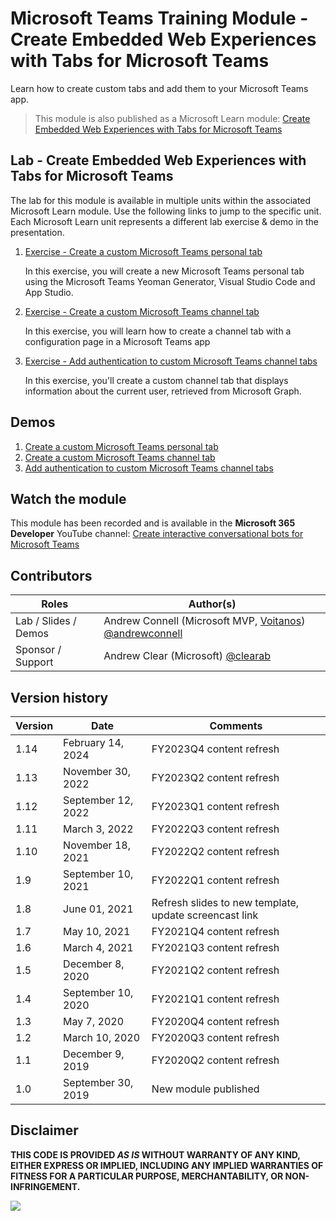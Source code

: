 # Microsoft Teams Training Module - Create Embedded Web Experiences with Tabs for Microsoft Teams

Learn how to create custom tabs and add them to your Microsoft Teams app.

> This module is also published as a Microsoft Learn module: [Create Embedded Web Experiences with Tabs for Microsoft Teams](https://docs.microsoft.com/learn/modules/embedded-web-experiences)

## Lab - Create Embedded Web Experiences with Tabs for Microsoft Teams

The lab for this module is available in multiple units within the associated Microsoft Learn module. Use the following links to jump to the specific unit. Each Microsoft Learn unit represents a different lab exercise & demo in the presentation.

1. [Exercise - Create a custom Microsoft Teams personal tab](https://docs.microsoft.com/learn/modules/embedded-web-experiences/3-exercise-create-custom-teams-personal-tab)

   In this exercise, you will create a new Microsoft Teams personal tab using the Microsoft Teams Yeoman Generator, Visual Studio Code and App Studio.

1. [Exercise - Create a custom Microsoft Teams channel tab](https://docs.microsoft.com/learn/modules/embedded-web-experiences/5-exercise-create-custom-teams-channel-tab)

   In this exercise, you will learn how to create a channel tab with a configuration page in a Microsoft Teams app

1. [Exercise - Add authentication to custom Microsoft Teams channel tabs](https://docs.microsoft.com/learn/modules/embedded-web-experiences/7-exercise-implement-tab-authentication)

   In this exercise, you'll create a custom channel tab that displays information about the current user, retrieved from Microsoft Graph.

## Demos

1. [Create a custom Microsoft Teams personal tab](./Demos/01-learn-msteams-tabs)
1. [Create a custom Microsoft Teams channel tab](./Demos/02-learn-msteams-tabs)
1. [Add authentication to custom Microsoft Teams channel tabs](./Demos/03-auth-tab)

## Watch the module

This module has been recorded and is available in the **Microsoft 365 Developer** YouTube channel: [Create interactive conversational bots for Microsoft Teams](https://youtube.com/playlist?list=PLWZJrkeLOrbbh9EgDsFylRx4XmXbWaG4B)

## Contributors

| Roles                | Author(s)                                                                                                      |
| -------------------- | -------------------------------------------------------------------------------------------------------------- |
| Lab / Slides / Demos | Andrew Connell (Microsoft MVP, [Voitanos](//github.com/voitanos)) [@andrewconnell](//github.com/andrewconnell) |
| Sponsor / Support    | Andrew Clear (Microsoft) [@clearab](//github.com/clearab)                                                      |

## Version history

| Version |        Date        |                        Comments                        |
| ------- | ------------------ | ------------------------------------------------------ |
| 1.14    | February 14, 2024  | FY2023Q4 content refresh                               |
| 1.13    | November 30, 2022  | FY2023Q2 content refresh                               |
| 1.12    | September 12, 2022 | FY2023Q1 content refresh                               |
| 1.11    | March 3, 2022      | FY2022Q3 content refresh                               |
| 1.10    | November 18, 2021  | FY2022Q2 content refresh                               |
| 1.9     | September 10, 2021 | FY2022Q1 content refresh                               |
| 1.8     | June 01, 2021      | Refresh slides to new template, update screencast link |
| 1.7     | May 10, 2021       | FY2021Q4 content refresh                               |
| 1.6     | March 4, 2021      | FY2021Q3 content refresh                               |
| 1.5     | December 8, 2020   | FY2021Q2 content refresh                               |
| 1.4     | September 10, 2020 | FY2021Q1 content refresh                               |
| 1.3     | May 7, 2020        | FY2020Q4 content refresh                               |
| 1.2     | March 10, 2020     | FY2020Q3 content refresh                               |
| 1.1     | December 9, 2019   | FY2020Q2 content refresh                               |
| 1.0     | September 30, 2019 | New module published                                   |

## Disclaimer

**THIS CODE IS PROVIDED _AS IS_ WITHOUT WARRANTY OF ANY KIND, EITHER EXPRESS OR IMPLIED, INCLUDING ANY IMPLIED WARRANTIES OF FITNESS FOR A PARTICULAR PURPOSE, MERCHANTABILITY, OR NON-INFRINGEMENT.**

<img src="https://telemetry.sharepointpnp.com/TrainingContent/Teams/30-create-embedded-web-experiences-with-tabs-for-microsoft-teams" />
